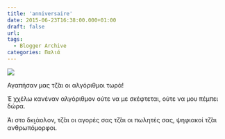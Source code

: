 ```yaml
---
title: 'anniversaire'
date: 2015-06-23T16:38:00.000+01:00
draft: false
url: 
tags:
  - Blogger Archive
categories: Παλιά
---
```


[![](https://blogger.googleusercontent.com/img/b/R29vZ2xl/AVvXsEjiYqqOOhqklu4Iax8IjTxxXEwlChvQoxf13kIaWxNMTiAEs-D8zVfeAvA_e4uKHGawTzBJWM2ZWhmeSPwzfA4vxW8tDisV9YdEj4-leWwWoKPfdKlPDaNPRaTcc7xpHRgiBdkXvhyphenhyphen4hJI/s320/%25CE%25B3%25CE%25B5%25CE%25BD%25CE%25B5%25CC%2581%25CE%25B8%25CE%25BB%25CE%25B9%25CE%25B1.png)](https://blogger.googleusercontent.com/img/b/R29vZ2xl/AVvXsEjiYqqOOhqklu4Iax8IjTxxXEwlChvQoxf13kIaWxNMTiAEs-D8zVfeAvA_e4uKHGawTzBJWM2ZWhmeSPwzfA4vxW8tDisV9YdEj4-leWwWoKPfdKlPDaNPRaTcc7xpHRgiBdkXvhyphenhyphen4hJI/s1600/%25CE%25B3%25CE%25B5%25CE%25BD%25CE%25B5%25CC%2581%25CE%25B8%25CE%25BB%25CE%25B9%25CE%25B1.png)

  
Αγαπήσαν μας τζ̆αι οι αλγόριθμοι τωρά!  
  
Έ χχέλω κανέναν αλγόριθμον ούτε να με σκέφτεται, ούτε να μου πέμπει δώρα.  
  
Άι στο δκι̮άολον, τζ̆αι οι αγορές σας τζ̆αι οι πωλητές σας, ψηφιακοί τζ̆αι ανθρωπόμορφοι.
